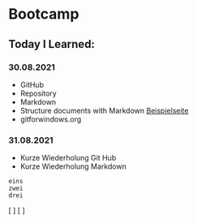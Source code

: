 # Bootcamp
## Today I Learned:
### 30.08.2021
- GitHub
- Repository
- Markdown
- Structure documents with Markdown [Beispielseite](https://dillinger.io/)
- gitforwindows.org

### 31.08.2021
- Kurze Wiederholung Git Hub
- Kurze Wiederholung Markdown
```
eins
zwei
drei
```

[ ]
[ ]
